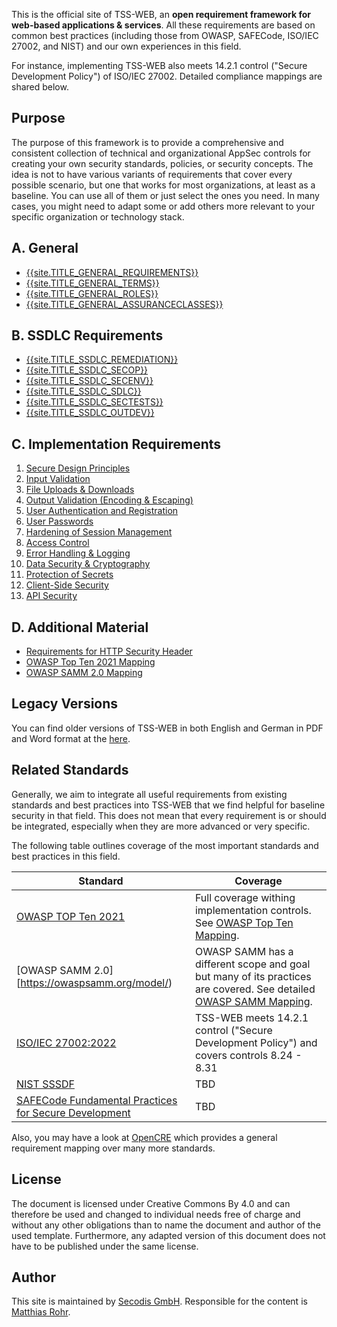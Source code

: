 This is the official site of TSS-WEB, an **open requirement framework for web-based applications & services**. All these requirements are based on common best practices (including those from OWASP, SAFECode, ISO/IEC 27002, and NIST) and our own experiences in this field.

For instance, implementing TSS-WEB also meets 14.2.1 control ("Secure Development Policy") of ISO/IEC 27002. Detailed compliance mappings are shared below.

## Purpose

The purpose of this framework is to provide a comprehensive and consistent collection of technical and organizational AppSec controls for creating your own security standards, policies, or security concepts. The idea is not to have various variants of requirements that cover every possible scenario, but one that works for most organizations, at least as a baseline. You can use all of them or just select the ones you need. In many cases, you might need to adapt some or add others more relevant to your specific organization or technology stack.


## A. General
 
 * [{{site.TITLE_GENERAL_REQUIREMENTS}}]({{site.URL_GENERAL_REQUIREMENTS}})
 * [{{site.TITLE_GENERAL_TERMS}}]({{site.URL_GENERAL_TERMS}})
 * [{{site.TITLE_GENERAL_ROLES}}]({{site.URL_GENERAL_ROLES}})
 * [{{site.TITLE_GENERAL_ASSURANCECLASSES}}]({{site.URL_GENERAL_ASSURANCECLASSES}})

## B. SSDLC Requirements

* [{{site.TITLE_SSDLC_REMEDIATION}}]({{site.URL_SSDLC_REMEDIATION}})
* [{{site.TITLE_SSDLC_SECOP}}]({{site.URL_SSDLC_SECOP}})
* [{{site.TITLE_SSDLC_SECENV}}]({{site.URL_SSDLC_SECENV}})
* [{{site.TITLE_SSDLC_SDLC}}]({{site.URL_SSDLC_SDLC}})
* [{{site.TITLE_SSDLC_SECTESTS}}]({{site.URL_SSDLC_SECTESTS}})
* [{{site.TITLE_SSDLC_OUTDEV}}]({{site.URL_SSDLC_OUTDEV}})

## C. Implementation Requirements

1. [Secure Design Principles]({{site.URL_IMPL_PRINCIPLES}})
2. [Input Validation]({{site.URL_IMPL_INPUTVAL}})
3. [File Uploads & Downloads]({{site.URL_SSDLC_REMEDIATION}})
4. [Output Validation (Encoding & Escaping)]({{site.URL_IMPL_OUTPUTVAL}})
5. [User Authentication and Registration]({{site.URL_IMPL_USERAUTH}})
6. [User Passwords]({{site.URL_IMPL_USERPASSWD}})
7. [Hardening of Session Management]({{site.URL_IMPL_SESSIONMGMT}})
8. [Access Control]({{site.URL_IMPL_AUTHZ}})
9. [Error Handling & Logging]({{site.URL_IMPL_ERRORLOG}})
10. [Data Security & Cryptography]({{site.URL_IMPL_CRYPTO}})
11. [Protection of Secrets]({{site.URL_IMPL_SECRETS}})
12. [Client-Side Security]({{site.URL_IMPL_CLIENTSEC}})
13. [API Security]({{site.URL_IMPL_APISEC}})

## D. Additional Material
- [Requirements for HTTP Security Header]({{site.URL_MATERIAL_SECHEADER}})
- [OWASP Top Ten 2021 Mapping]({{site.URL_MATERIAL_TOPTENMAPPING}})
- [OWASP SAMM 2.0 Mapping]({{site.URL_MATERIAL_SAMMMAPPING}})
  
## Legacy Versions

You can find older versions of TSS-WEB in both English and German in PDF and Word format at the [here](https://secodis.atlassian.net/wiki/spaces/TSSWEB).

## Related Standards

Generally, we aim to integrate all useful requirements from existing standards and best practices into TSS-WEB that we find helpful for baseline security in that field. This does not mean that every requirement is or should be integrated, especially when they are more advanced or very specific.

The following table outlines coverage of the most important standards and best practices in this field.

| Standard  | Coverage |
| ------------- | ------------- |
| [OWASP TOP Ten 2021](https://owasp.org/www-project-top-ten/) | Full coverage withing implementation controls. See [OWASP Top Ten Mapping]({{site.URL_MATERIAL_TOPTENMAPPING}}). |
| [OWASP SAMM 2.0][https://owaspsamm.org/model/) | OWASP SAMM has a different scope and goal but many of its practices are covered. See detailed [OWASP SAMM Mapping]({{site.URL_MATERIAL_SAMMMAPPING}}). |
| [ISO/IEC 27002:2022](https://www.iso.org/standard/27001)  | TSS-WEB meets 14.2.1 control ("Secure Development Policy") and covers controls 8.24 - 8.31 |
| [NIST SSSDF]( https://csrc.nist.gov/Projects/ssdf)  | TBD  |
| [SAFECode Fundamental Practices for Secure Development](https://safecode.org/resource-secure-development-practices/fundamental-practices-secure-software-development-2/) | TBD |

Also, you may have a look at [OpenCRE](https://www.opencre.org/) which provides a general requirement mapping over many more standards.

## License
The document is licensed under Creative Commons By 4.0 and can therefore be used and changed to individual needs free of charge and without any other obligations than to name the document and author of the used template. Furthermore, any adapted version of this document does not have to be published under the same license.

## Author
This site is maintained by [Secodis GmbH](https://www.secodis.com). Responsible for the content is [Matthias Rohr](https://www.linkedin.com/in/matthias-rohr/). 
